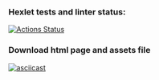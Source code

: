 ### Hexlet tests and linter status:
[![Actions Status](https://github.com/Lodo4ka/frontend-testing-react-project-lvl1/workflows/hexlet-check/badge.svg)](https://github.com/Lodo4ka/frontend-testing-react-project-lvl1/actions)
### Download html page and assets file
[![asciicast](https://asciinema.org/a/g7nyQUMkKvkm1FqCBJAdaOd2P.svg)](https://asciinema.org/a/g7nyQUMkKvkm1FqCBJAdaOd2P)



